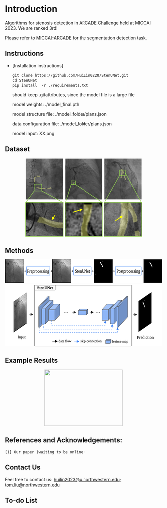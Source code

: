 # Introduction
Algorithms for stenosis detection in [ARCADE Challenge](https://arcade.grand-challenge.org/) held at MICCAI 2023. We are ranked 3rd!

Please refer to [MICCAI-ARCADE](https://github.com/NMHeartAI/MICCAI_ARCADE.git) for the segmentation detection task.


## Instructions
- [Installation instructions]

      git clone https://github.com/HuiLin0220/StenUNet.git
      cd StenUNet
      pip install  -r ./requirements.txt

  should keep .gitattributes, since the model file is a large file

  model weights: ./model_final.pth
  
  model structure file: ./model_folder/plans.json
  
  data configuration file: ./model_folder/plans.json

  model input: XX.png

## Dataset
<div align = center>
<img src="/illustration/examples.svg" width="375" height="250">
</div>

## Methods
<div align = center>
<img width="600" height="75" src="/illustration/pipeline.svg">
</div>

<div align = center>
<img width="550" height="200" src="/illustration/StenUNet.svg">
</div>

## Example Results
<div align = center>
<img width="252" height="180" src="/illustration/XX.png">
</div>

## References and Acknowledgements:

    [1] Our paper (waiting to be online)
    
    


## Contact Us
Feel free to contact us: huilin2023@u.northwestern.edu; tom.liu@northwestern.edu

## To-do List
